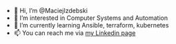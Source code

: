 - 👋 Hi, I’m @MaciejIzdebski
- 👀 I’m interested in Computer Systems and Automation
- 🌱 I’m currently learning Ansible, terraform, kubernetes
- 📫 You can reach me via [my Linkedin page](https://www.linkedin.com/in/maciek-izdebski-0baba0210/ "My Linkedin")

<!---
MaciejIzdebski/MaciejIzdebski is a ✨ special ✨ repository because its `README.md` (this file) appears on your GitHub profile.
You can click the Preview link to take a look at your changes.
--->
